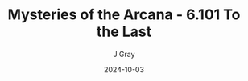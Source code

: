 ---
title: 'Mysteries of the Arcana - 6.101 To the Last'
alt: 'Mysteries of the Arcana'
date: '2024-10-03'
author: 'J Gray'
artist: 'Keira'
---